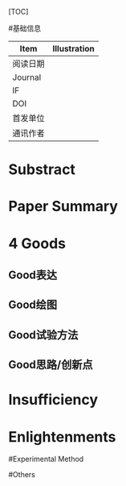 [TOC]

#基础信息

| Item     | Illustration |
| -------- | ------------ |
| 阅读日期 |              |
| Journal  |              |
| IF       |              |
| DOI      |              |
| 首发单位 |              |
| 通讯作者 |              |

# Substract



# Paper Summary



# 4 Goods

## Good表达



## Good绘图



## Good试验方法



## Good思路/创新点



# Insufficiency



# Enlightenments



#Experimental Method



#Others

